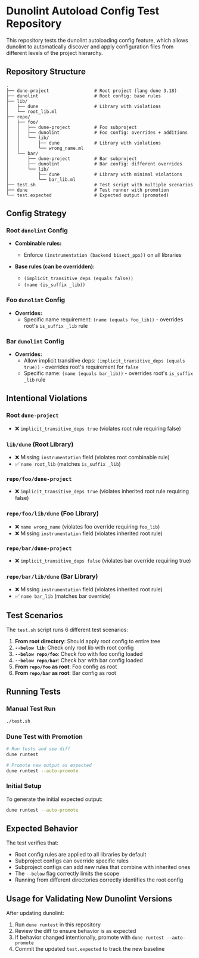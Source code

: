 # Dunolint Autoload Config Test Repository

This repository tests the dunolint autoloading config feature, which allows dunolint to automatically discover and apply configuration files from different levels of the project hierarchy.

## Repository Structure

```
.
├── dune-project                 # Root project (lang dune 3.18)
├── dunolint                     # Root config: base rules
├── lib/
│   ├── dune                     # Library with violations
│   └── root_lib.ml
├── repo/
│   ├── foo/
│   │   ├── dune-project         # Foo subproject
│   │   ├── dunolint             # Foo config: overrides + additions
│   │   └── lib/
│   │       ├── dune             # Library with violations
│   │       └── wrong_name.ml
│   └── bar/
│       ├── dune-project         # Bar subproject
│       ├── dunolint             # Bar config: different overrides
│       └── lib/
│           ├── dune             # Library with minimal violations
│           └── bar_lib.ml
├── test.sh                      # Test script with multiple scenarios
├── dune                         # Test runner with promotion
└── test.expected                # Expected output (promoted)
```

## Config Strategy

### Root `dunolint` Config
- **Combinable rules:**
  - Enforce `(instrumentation (backend bisect_ppx))` on all libraries

- **Base rules (can be overridden):**
  - `(implicit_transitive_deps (equals false))`
  - `(name (is_suffix _lib))`

### Foo `dunolint` Config
- **Overrides:**
  - Specific name requirement: `(name (equals foo_lib))` - overrides root's `is_suffix _lib` rule

### Bar `dunolint` Config
- **Overrides:**
  - Allow implicit transitive deps: `(implicit_transitive_deps (equals true))` - overrides root's requirement for `false`
  - Specific name: `(name (equals bar_lib))` - overrides root's `is_suffix _lib` rule

## Intentional Violations

### Root `dune-project`
- ❌ `implicit_transitive_deps true` (violates root rule requiring false)

### `lib/dune` (Root Library)
- ❌ Missing `instrumentation` field (violates root combinable rule)
- ✅ `name root_lib` (matches `is_suffix _lib`)

### `repo/foo/dune-project`
- ❌ `implicit_transitive_deps true` (violates inherited root rule requiring false)

### `repo/foo/lib/dune` (Foo Library)
- ❌ `name wrong_name` (violates foo override requiring `foo_lib`)
- ❌ Missing `instrumentation` field (violates inherited root rule)

### `repo/bar/dune-project`
- ❌ `implicit_transitive_deps false` (violates bar override requiring true)

### `repo/bar/lib/dune` (Bar Library)
- ❌ Missing `instrumentation` field (violates inherited root rule)
- ✅ `name bar_lib` (matches bar override)

## Test Scenarios

The `test.sh` script runs 6 different test scenarios:

1. **From root directory**: Should apply root config to entire tree
2. **`--below lib`**: Check only root lib with root config
3. **`--below repo/foo`**: Check foo with foo config loaded
4. **`--below repo/bar`**: Check bar with bar config loaded
5. **From `repo/foo` as root**: Foo config as root
6. **From `repo/bar` as root**: Bar config as root

## Running Tests

### Manual Test Run
```bash
./test.sh
```

### Dune Test with Promotion
```bash
# Run tests and see diff
dune runtest

# Promote new output as expected
dune runtest --auto-promote
```

### Initial Setup
To generate the initial expected output:
```bash
dune runtest --auto-promote
```

## Expected Behavior

The test verifies that:
- Root config rules are applied to all libraries by default
- Subproject configs can override specific rules
- Subproject configs can add new rules that combine with inherited ones
- The `--below` flag correctly limits the scope
- Running from different directories correctly identifies the root config

## Usage for Validating New Dunolint Versions

After updating dunolint:
1. Run `dune runtest` in this repository
2. Review the diff to ensure behavior is as expected
3. If behavior changed intentionally, promote with `dune runtest --auto-promote`
4. Commit the updated `test.expected` to track the new baseline
